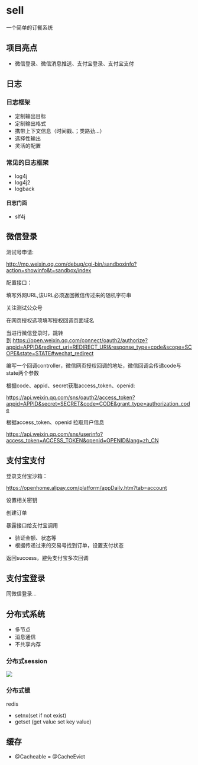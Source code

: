 # sell

一个简单的订餐系统

## 项目亮点

- 微信登录、微信消息推送、支付宝登录、支付宝支付

## 日志

### 日志框架

- 定制输出目标
- 定制输出格式
- 携带上下文信息（时间戳、；类路劲...）
- 选择性输出
- 灵活的配置

### 常见的日志框架

- log4j
- log4j2
- logback

#### 日志门面

- slf4j

## 微信登录

测试号申请:

<http://mp.weixin.qq.com/debug/cgi-bin/sandboxinfo?action=showinfo&t=sandbox/index>

配置接口：

填写外网URL,该URL必须返回微信传过来的随机字符串

关注测试公众号

在网页授权选项填写授权回调页面域名

当进行微信登录时，跳转到:<https://open.weixin.qq.com/connect/oauth2/authorize?appid=APPID&redirect_uri=REDIRECT_URI&response_type=code&scope=SCOPE&state=STATE#wechat_redirect>

编写一个回调controller，微信网页授权回调的地址，微信回调会传递code与state两个参数

根据code、appid、secret获取access_token、openid:

<https://api.weixin.qq.com/sns/oauth2/access_token?appid=APPID&secret=SECRET&code=CODE&grant_type=authorization_code>

根据access_token、openid 拉取用户信息

<https://api.weixin.qq.com/sns/userinfo?access_token=ACCESS_TOKEN&openid=OPENID&lang=zh_CN>

## 支付宝支付

登录支付宝沙箱：

<https://openhome.alipay.com/platform/appDaily.htm?tab=account>

设置相关密钥

创建订单

暴露接口给支付宝调用

- 验证金额、状态等
- 根据传递过来的交易号找到订单，设置支付状态

返回success，避免支付宝多次回调

## 支付宝登录

同微信登录...

## 分布式系统

- 多节点
- 消息通信
- 不共享内存

### 分布式session

![](./doc/asset/批注%202020-02-04%111035.png)

### 分布式锁

redis

- setnx(set if not exist)
- getset (get value set key value)

## 缓存

- @Cacheable
= @CacheEvict




